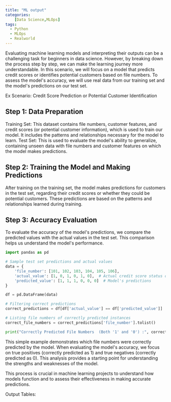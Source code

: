 ```yaml
---
title: "ML output"
categories:
    [Data Science,MLOps]
tags:
  - Python
  - MLOps
  - Realworld
---
```

Evaluating machine learning models and interpreting their outputs can be a challenging task for beginners in data science. However, by breaking down the process step by step, we can make the learning journey more understandable. In this scenario, we will focus on a model that predicts credit scores or identifies potential customers based on file numbers. To assess the model's accuracy, we will use real data from our training set and the model's predictions on our test set.

Ex Scenario: Credit Score Prediction or Potential Customer Identification
## Step 1: Data Preparation

Training Set: This dataset contains file numbers, customer features, and credit scores (or potential customer information), which is used to train our model. It includes the patterns and relationships necessary for the model to learn.
Test Set: This is used to evaluate the model's ability to generalize, containing unseen data with file numbers and customer features on which the model makes predictions.
## Step 2: Training the Model and Making Predictions

After training on the training set, the model makes predictions for customers in the test set, regarding their credit scores or whether they could be potential customers. These predictions are based on the patterns and relationships learned during training.

## Step 3: Accuracy Evaluation

To evaluate the accuracy of the model's predictions, we compare the predicted values with the actual values in the test set. This comparison helps us understand the model's performance.
```python
import pandas as pd

# Sample test set predictions and actual values
data = {
    'file_number': [101, 102, 103, 104, 105, 106],
    'actual_value': [1, 0, 1, 0, 1, 0],  # Actual credit score status or potential customer info
    'predicted_value': [1, 1, 1, 0, 0, 0]  # Model's predictions
}

df = pd.DataFrame(data)

# Filtering correct predictions
correct_predictions = df[df['actual_value'] == df['predicted_value']]

# Listing file numbers of correctly predicted instances
correct_file_numbers = correct_predictions['file_number'].tolist()

print("Correctly Predicted File Numbers  (Both '1' and '0') :", correct_file_numbers)

```
This simple example demonstrates which file numbers were correctly predicted by the model. When evaluating the model's accuracy, we focus on true positives (correctly predicted as 1) and true negatives (correctly predicted as 0). This analysis provides a starting point for understanding the strengths and weaknesses of the model.

This process is crucial in machine learning projects to understand how models function and to assess their effectiveness in making accurate predictions.

Output Tables:
